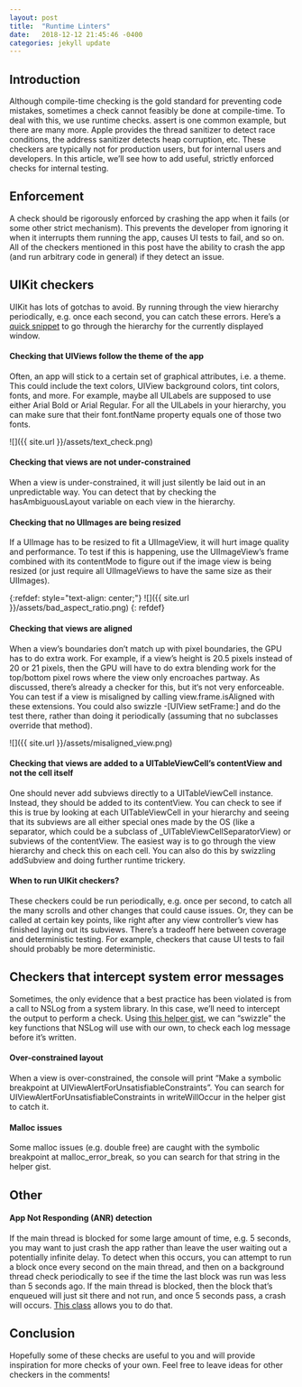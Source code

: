 ```yaml
---
layout: post
title:  "Runtime Linters"
date:   2018-12-12 21:45:46 -0400
categories: jekyll update
---
```


## Introduction

Although compile-time checking is the gold standard for preventing code mistakes, sometimes a check cannot feasibly be done at compile-time. To deal with this, we use runtime checks. assert is one common example, but there are many more. Apple provides the thread sanitizer to detect race conditions, the address sanitizer detects heap corruption, etc. These checkers are typically not for production users, but for internal users and developers. In this article, we’ll see how to add useful, strictly enforced checks for internal testing.

## Enforcement

A check should be rigorously enforced by crashing the app when it fails (or some other strict mechanism). This prevents the developer from ignoring it when it interrupts them running the app, causes UI tests to fail, and so on. All of the checkers mentioned in this post have the ability to crash the app (and run arbitrary code in general) if they detect an issue.

## UIKit checkers

UIKit has lots of gotchas to avoid. By running through the view hierarchy periodically, e.g. once each second, you can catch these errors. Here’s a [quick snippet](https://gist.github.com/michaeleisel/39f53b1f640f6533e4f0754b72ed862f) to go through the hierarchy for the currently displayed window.

#### Checking that UIViews follow the theme of the app

Often, an app will stick to a certain set of graphical attributes, i.e. a theme. This could include the text colors, UIView background colors, tint colors, fonts, and more. For example, maybe all UILabels are supposed to use either Arial Bold or Arial Regular. For all the UILabels in your hierarchy, you can make sure that their font.fontName property equals one of those two fonts.

![]({{ site.url }}/assets/text_check.png)

#### Checking that views are not under-constrained

When a view is under-constrained, it will just silently be laid out in an unpredictable way. You can detect that by checking the hasAmbiguousLayout variable on each view in the hierarchy.

#### Checking that no UIImages are being resized

If a UIImage has to be resized to fit a UIImageView, it will hurt image quality and performance. To test if this is happening, use the UIImageView’s frame combined with its contentMode to figure out if the image view is being resized (or just require all UIImageViews to have the same size as their UIImages).

{:refdef: style="text-align: center;"}
![]({{ site.url }}/assets/bad_aspect_ratio.png)
{: refdef}

#### Checking that views are aligned

When a view’s boundaries don’t match up with pixel boundaries, the GPU has to do extra work. For example, if a view’s height is 20.5 pixels instead of 20 or 21 pixels, then the GPU will have to do extra blending work for the top/bottom pixel rows where the view only encroaches partway. As discussed, there’s already a checker for this, but it‘s not very enforceable. You can test if a view is misaligned by calling view.frame.isAligned with these extensions. You could also swizzle -[UIView setFrame:] and do the test there, rather than doing it periodically (assuming that no subclasses override that method).

![]({{ site.url }}/assets/misaligned_view.png)

#### Checking that views are added to a UITableViewCell’s contentView and not the cell itself

One should never add subviews directly to a UITableViewCell instance. Instead, they should be added to its contentView. You can check to see if this is true by looking at each UITableViewCell in your hierarchy and seeing that its subviews are all either special ones made by the OS (like a separator, which could be a subclass of \_UITableViewCellSeparatorView) or subviews of the contentView. The easiest way is to go through the view hierarchy and check this on each cell. You can also do this by swizzling addSubview and doing further runtime trickery.

#### When to run UIKit checkers?

These checkers could be run periodically, e.g. once per second, to catch all the many scrolls and other changes that could cause issues. Or, they can be called at certain key points, like right after any view controller’s view has finished laying out its subviews. There’s a tradeoff here between coverage and deterministic testing. For example, checkers that cause UI tests to fail should probably be more deterministic.

## Checkers that intercept system error messages

Sometimes, the only evidence that a best practice has been violated is from a call to NSLog from a system library. In this case, we’ll need to intercept the output to perform a check. Using [this helper gist](https://gist.github.com/michaeleisel/8eddd0082b4fd7f2bd118d97e79bf12e), we can “swizzle” the key functions that NSLog will use with our own, to check each log message before it’s written.

#### Over-constrained layout

When a view is over-constrained, the console will print “Make a symbolic breakpoint at UIViewAlertForUnsatisfiableConstraints”. You can search for UIViewAlertForUnsatisfiableConstraints in writeWillOccur in the helper gist to catch it.

#### Malloc issues

Some malloc issues (e.g. double free) are caught with the symbolic breakpoint at malloc_error_break, so you can search for that string in the helper gist.

## Other

#### App Not Responding (ANR) detection

If the main thread is blocked for some large amount of time, e.g. 5 seconds, you may want to just crash the app rather than leave the user waiting out a potentially infinite delay. To detect when this occurs, you can attempt to run a block once every second on the main thread, and then on a background thread check periodically to see if the time the last block was run was less than 5 seconds ago. If the main thread is blocked, then the block that’s enqueued will just sit there and not run, and once 5 seconds pass, a crash will occurs. [This class](https://gist.github.com/michaeleisel/77b8efc9bedab1444dbb71a5915dbd15) allows you to do that.

## Conclusion

Hopefully some of these checks are useful to you and will provide inspiration for more checks of your own. Feel free to leave ideas for other checkers in the comments!

